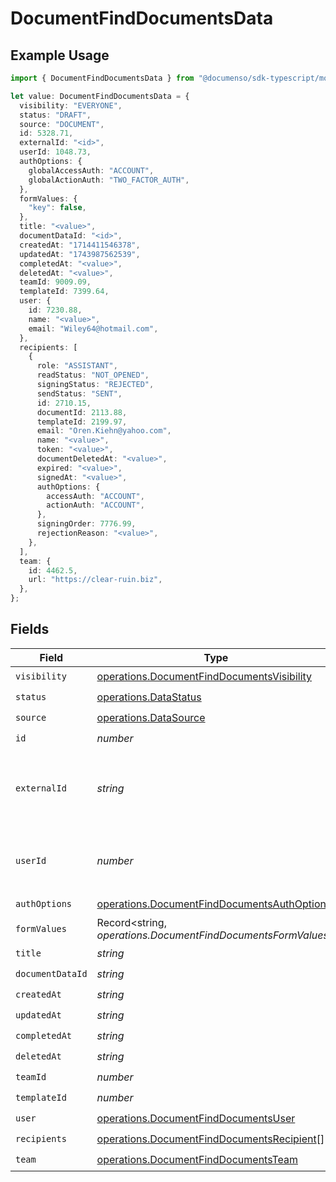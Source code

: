 # DocumentFindDocumentsData

## Example Usage

```typescript
import { DocumentFindDocumentsData } from "@documenso/sdk-typescript/models/operations";

let value: DocumentFindDocumentsData = {
  visibility: "EVERYONE",
  status: "DRAFT",
  source: "DOCUMENT",
  id: 5328.71,
  externalId: "<id>",
  userId: 1048.73,
  authOptions: {
    globalAccessAuth: "ACCOUNT",
    globalActionAuth: "TWO_FACTOR_AUTH",
  },
  formValues: {
    "key": false,
  },
  title: "<value>",
  documentDataId: "<id>",
  createdAt: "1714411546378",
  updatedAt: "1743987562539",
  completedAt: "<value>",
  deletedAt: "<value>",
  teamId: 9009.09,
  templateId: 7399.64,
  user: {
    id: 7230.88,
    name: "<value>",
    email: "Wiley64@hotmail.com",
  },
  recipients: [
    {
      role: "ASSISTANT",
      readStatus: "NOT_OPENED",
      signingStatus: "REJECTED",
      sendStatus: "SENT",
      id: 2710.15,
      documentId: 2113.88,
      templateId: 2199.97,
      email: "Oren.Kiehn@yahoo.com",
      name: "<value>",
      token: "<value>",
      documentDeletedAt: "<value>",
      expired: "<value>",
      signedAt: "<value>",
      authOptions: {
        accessAuth: "ACCOUNT",
        actionAuth: "ACCOUNT",
      },
      signingOrder: 7776.99,
      rejectionReason: "<value>",
    },
  ],
  team: {
    id: 4462.5,
    url: "https://clear-ruin.biz",
  },
};
```

## Fields

| Field                                                                                                      | Type                                                                                                       | Required                                                                                                   | Description                                                                                                |
| ---------------------------------------------------------------------------------------------------------- | ---------------------------------------------------------------------------------------------------------- | ---------------------------------------------------------------------------------------------------------- | ---------------------------------------------------------------------------------------------------------- |
| `visibility`                                                                                               | [operations.DocumentFindDocumentsVisibility](../../models/operations/documentfinddocumentsvisibility.md)   | :heavy_check_mark:                                                                                         | N/A                                                                                                        |
| `status`                                                                                                   | [operations.DataStatus](../../models/operations/datastatus.md)                                             | :heavy_check_mark:                                                                                         | N/A                                                                                                        |
| `source`                                                                                                   | [operations.DataSource](../../models/operations/datasource.md)                                             | :heavy_check_mark:                                                                                         | N/A                                                                                                        |
| `id`                                                                                                       | *number*                                                                                                   | :heavy_check_mark:                                                                                         | N/A                                                                                                        |
| `externalId`                                                                                               | *string*                                                                                                   | :heavy_check_mark:                                                                                         | A custom external ID you can use to identify the document.                                                 |
| `userId`                                                                                                   | *number*                                                                                                   | :heavy_check_mark:                                                                                         | The ID of the user that created this document.                                                             |
| `authOptions`                                                                                              | [operations.DocumentFindDocumentsAuthOptions](../../models/operations/documentfinddocumentsauthoptions.md) | :heavy_check_mark:                                                                                         | N/A                                                                                                        |
| `formValues`                                                                                               | Record<string, *operations.DocumentFindDocumentsFormValues*>                                               | :heavy_check_mark:                                                                                         | N/A                                                                                                        |
| `title`                                                                                                    | *string*                                                                                                   | :heavy_check_mark:                                                                                         | N/A                                                                                                        |
| `documentDataId`                                                                                           | *string*                                                                                                   | :heavy_check_mark:                                                                                         | N/A                                                                                                        |
| `createdAt`                                                                                                | *string*                                                                                                   | :heavy_check_mark:                                                                                         | N/A                                                                                                        |
| `updatedAt`                                                                                                | *string*                                                                                                   | :heavy_check_mark:                                                                                         | N/A                                                                                                        |
| `completedAt`                                                                                              | *string*                                                                                                   | :heavy_check_mark:                                                                                         | N/A                                                                                                        |
| `deletedAt`                                                                                                | *string*                                                                                                   | :heavy_check_mark:                                                                                         | N/A                                                                                                        |
| `teamId`                                                                                                   | *number*                                                                                                   | :heavy_check_mark:                                                                                         | N/A                                                                                                        |
| `templateId`                                                                                               | *number*                                                                                                   | :heavy_check_mark:                                                                                         | N/A                                                                                                        |
| `user`                                                                                                     | [operations.DocumentFindDocumentsUser](../../models/operations/documentfinddocumentsuser.md)               | :heavy_check_mark:                                                                                         | N/A                                                                                                        |
| `recipients`                                                                                               | [operations.DocumentFindDocumentsRecipient](../../models/operations/documentfinddocumentsrecipient.md)[]   | :heavy_check_mark:                                                                                         | N/A                                                                                                        |
| `team`                                                                                                     | [operations.DocumentFindDocumentsTeam](../../models/operations/documentfinddocumentsteam.md)               | :heavy_check_mark:                                                                                         | N/A                                                                                                        |